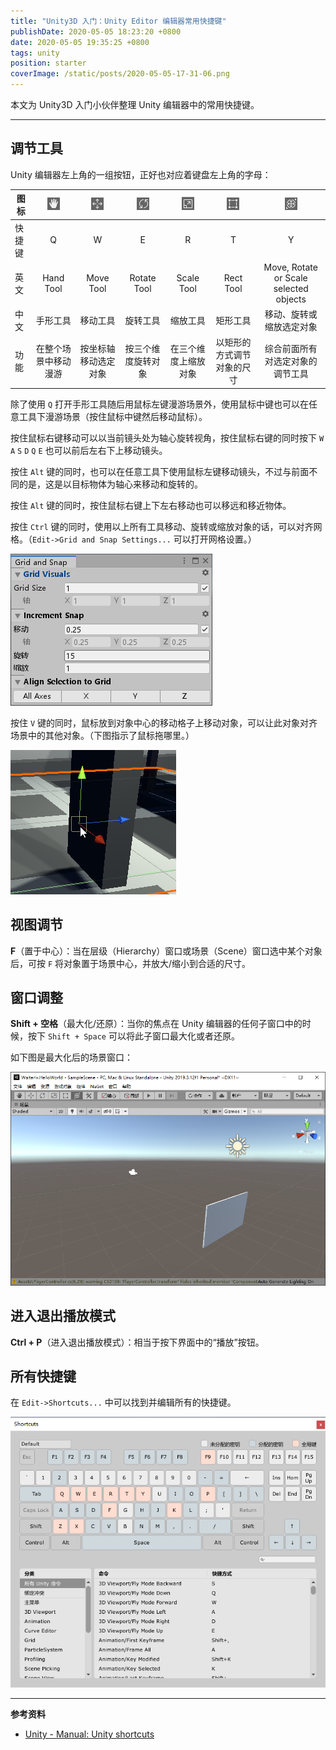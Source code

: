 ```yaml
---
title: "Unity3D 入门：Unity Editor 编辑器常用快捷键"
publishDate: 2020-05-05 18:23:20 +0800
date: 2020-05-05 19:35:25 +0800
tags: unity
position: starter
coverImage: /static/posts/2020-05-05-17-31-06.png
---
```


本文为 Unity3D 入门小伙伴整理 Unity 编辑器中的常用快捷键。

---

<div id="toc"></div>

## 调节工具

Unity 编辑器左上角的一组按钮，正好也对应着键盘左上角的字母：

| 图标   | ![Q](/static/posts/2020-05-05-17-29-17.png) | ![W](/static/posts/2020-05-05-17-29-44.png) | ![E](/static/posts/2020-05-05-17-30-06.png) | ![R](/static/posts/2020-05-05-17-30-27.png) | ![T](/static/posts/2020-05-05-17-30-46.png) | ![Y](/static/posts/2020-05-05-17-31-06.png) |
| ------ | :-----------------------------------------: | :-----------------------------------------: | :-----------------------------------------: | :-----------------------------------------: | :-----------------------------------------: | :-----------------------------------------: |
| 快捷键 |                      Q                      |                      W                      |                      E                      |                      R                      |                      T                      |                      Y                      |
| 英文   |                  Hand Tool                  |                  Move Tool                  |                 Rotate Tool                 |                 Scale Tool                  |                  Rect Tool                  |   Move, Rotate or Scale selected objects    |
| 中文   |                  手形工具                   |                  移动工具                   |                  旋转工具                   |                  缩放工具                   |                  矩形工具                   |          移动、旋转或缩放选定对象           |
| 功能   |            在整个场景中移动漫游             |            按坐标轴移动选定对象             |             按三个维度旋转对象              |            在三个维度上缩放对象             |         以矩形的方式调节对象的尺寸          |      综合前面所有对选定对象的调节工具       |

除了使用 `Q` 打开手形工具随后用鼠标左键漫游场景外，使用鼠标中键也可以在任意工具下漫游场景（按住鼠标中键然后移动鼠标）。

按住鼠标右键移动可以以当前镜头处为轴心旋转视角，按住鼠标右键的同时按下 `W` `A` `S` `D` `Q` `E` 也可以前后左右下上移动镜头。

按住 `Alt` 键的同时，也可以在任意工具下使用鼠标左键移动镜头，不过与前面不同的是，这是以目标物体为轴心来移动和旋转的。

按住 `Alt` 键的同时，按住鼠标右键上下左右移动也可以移远和移近物体。

按住 `Ctrl` 键的同时，使用以上所有工具移动、旋转或缩放对象的话，可以对齐网格。（`Edit->Grid and Snap Settings...` 可以打开网格设置。）

![网格设置](/static/posts/2020-05-05-18-13-57.png)

按住 `V` 键的同时，鼠标放到对象中心的移动格子上移动对象，可以让此对象对齐场景中的其他对象。（下图指示了鼠标拖哪里。）

![对齐其他对象](/static/posts/2020-05-05-18-15-59.png)

## 视图调节

**F**（置于中心）：当在层级（Hierarchy）窗口或场景（Scene）窗口选中某个对象后，可按 `F` 将对象置于场景中心，并放大/缩小到合适的尺寸。

## 窗口调整

**Shift + 空格**（最大化/还原）：当你的焦点在 Unity 编辑器的任何子窗口中的时候，按下 `Shift + Space` 可以将此子窗口最大化或者还原。

如下图是最大化后的场景窗口：

![最大化场景窗口](/static/posts/2020-05-05-17-43-49.png)

## 进入退出播放模式

**Ctrl + P**（进入退出播放模式）：相当于按下界面中的“播放”按钮。

## 所有快捷键

在 `Edit->Shortcuts...` 中可以找到并编辑所有的快捷键。

![所有快捷键](/static/posts/2020-05-05-18-20-42.png)

---

**参考资料**

- [Unity - Manual: Unity shortcuts](https://docs.unity3d.com/Manual/UnityHotkeys.html)

